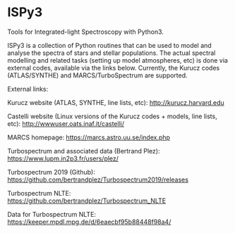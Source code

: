 # ISPy3
Tools for Integrated-light Spectroscopy with Python3.

ISPy3 is a collection of Python routines that can be used to model and analyse the spectra of stars and stellar populations. 
The actual spectral modelling and related tasks (setting up model atmospheres, etc) is done via external codes, available via the links below.
Currently, the Kurucz codes (ATLAS/SYNTHE) and MARCS/TurboSpectrum are supported.

External links:

Kurucz website (ATLAS, SYNTHE, line lists, etc): http://kurucz.harvard.edu

Castelli website (Linux versions of the Kurucz codes + models, line lists, etc): http://wwwuser.oats.inaf.it/castelli/

MARCS homepage: https://marcs.astro.uu.se/index.php

Turbospectrum and associated data (Bertrand Plez): https://www.lupm.in2p3.fr/users/plez/ 

Turbospectrum 2019 (Github): https://github.com/bertrandplez/Turbospectrum2019/releases

Turbospectrum NLTE: https://github.com/bertrandplez/Turbospectrum_NLTE

Data for Turbospectrum NLTE: https://keeper.mpdl.mpg.de/d/6eaecbf95b88448f98a4/
